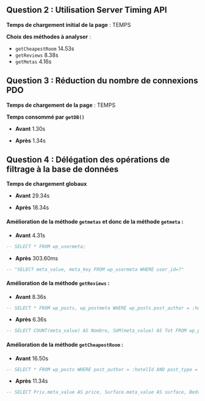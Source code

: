 ## Question 2 : Utilisation Server Timing API

**Temps de chargement initial de la page** : TEMPS

**Choix des méthodes à analyser** :

- `getCheapestRoom` 14.53s
- `getReviews` 8.38s
- `getMetas` 4.16s

## Question 3 : Réduction du nombre de connexions PDO

**Temps de chargement de la page** : TEMPS

**Temps consommé par `getDB()`** 

- **Avant** 1.30s

- **Après** 1.34s

## Question 4 : Délégation des opérations de filtrage à la base de données

**Temps de chargement globaux** 

- **Avant** 29.34s

- **Après** 18.34s

#### Amélioration de la méthode `getmetas` et donc de la méthode `getmeta` :

- **Avant** 4.31s

```sql
-- SELECT * FROM wp_usermeta;
```

- **Après** 303.60ms

```sql
-- "SELECT meta_value, meta_key FROM wp_usermeta WHERE user_id=?"
```



#### Amélioration de la méthode `getReviews` :

- **Avant** 8.36s

```sql
-- SELECT * FROM wp_posts, wp_postmeta WHERE wp_posts.post_author = :hotelId AND wp_posts.ID = wp_postmeta.post_id AND meta_key = 'rating' AND post_type = 'review'
```

- **Après** 6.36s

```sql
-- SELECT COUNT(meta_value) AS Nombre, SUM(meta_value) AS Tot FROM wp_posts INNER JOIN wp_postmeta ON wp_posts.ID = wp_postmeta.post_id WHERE wp_posts.post_author = :hotelId AND meta_key = 'rating' AND post_type = 'review';
```



#### Amélioration de la méthode `getCheapestRoom` :

- **Avant** 16.50s

```sql
-- SELECT * FROM wp_posts WHERE post_author = :hotelId AND post_type = 'room';
```

- **Après** 11.34s

```sql
-- SELECT Prix.meta_value AS price, Surface.meta_value AS surface, Bedroom.meta_value AS bedroom, Bathroom.meta_value AS bathroom, Types.meta_value AS types, Prix.post_id AS id, post.post_title AS title, Images.meta_value AS images FROM wp_posts AS post INNER JOIN wp_postmeta AS Prix ON Prix.post_id = post.ID AND Prix.meta_key = 'price' INNER JOIN wp_postmeta AS Surface ON Surface.post_id= post.ID AND Surface.meta_key = 'surface' INNER JOIN wp_postmeta AS Bedroom ON Bedroom.post_id= post.ID AND Bedroom.meta_key = 'bedrooms_count' INNER JOIN wp_postmeta AS Bathroom ON Bathroom.post_id= post.ID AND Bathroom.meta_key = 'bathrooms_count' INNER JOIN wp_postmeta AS Types ON Types.post_id= post.ID AND Types.meta_key = 'type' INNER JOIN wp_postmeta AS Images ON Images.post_id= post.ID AND Images.meta_key = 'coverImage' WHERE post_author = :hotelId AND post_type = 'room';
```
